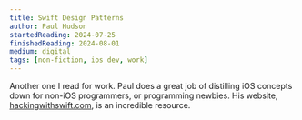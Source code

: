 ```yaml
---
title: Swift Design Patterns
author: Paul Hudson
startedReading: 2024-07-25
finishedReading: 2024-08-01
medium: digital
tags: [non-fiction, ios dev, work]
---
```


Another one I read for work. Paul does a great job of distilling iOS concepts down for non-iOS programmers, or programming newbies. His website, [hackingwithswift.com](https://www.hackingwithswift.com), is an incredible resource.

